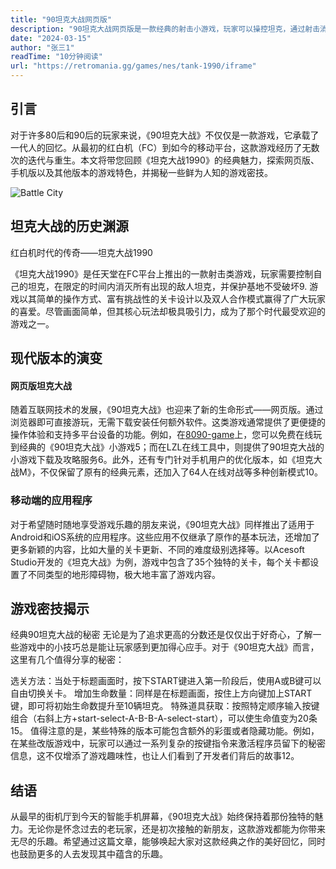 ```yaml
---
title: "90坦克大战网页版"
description: "90坦克大战网页版是一款经典的射击小游戏，玩家可以操控坦克，通过射击消灭敌方坦克，同时保护己方基地。游戏操作简单，支持单人或双人模式。"
date: "2024-03-15"
author: "张三1"
readTime: "10分钟阅读"
url: "https://retromania.gg/games/nes/tank-1990/iframe"
---
```


## 引言

对于许多80后和90后的玩家来说，《90坦克大战》不仅仅是一款游戏，它承载了一代人的回忆。从最初的红白机（FC）到如今的移动平台，这款游戏经历了无数次的迭代与重生。本文将带您回顾《坦克大战1990》的经典魅力，探索网页版、手机版以及其他版本的游戏特色，并揭秘一些鲜为人知的游戏密技。

![Battle City](/images/Battle-City.jpg)

## 坦克大战的历史渊源

红白机时代的传奇——坦克大战1990

《坦克大战1990》是任天堂在FC平台上推出的一款射击类游戏，玩家需要控制自己的坦克，在限定的时间内消灭所有出现的敌人坦克，并保护基地不受破坏9. 游戏以其简单的操作方式、富有挑战性的关卡设计以及双人合作模式赢得了广大玩家的喜爱。尽管画面简单，但其核心玩法却极具吸引力，成为了那个时代最受欢迎的游戏之一。

## 现代版本的演变

#### 网页版坦克大战

随着互联网技术的发展，《90坦克大战》也迎来了新的生命形式——网页版。通过浏览器即可直接游玩，无需下载安装任何额外软件。这类游戏通常提供了更便捷的操作体验和支持多平台设备的功能。例如，在[8090-game](https://8090-game.online)上，您可以免费在线玩到经典的《90坦克大战》小游戏5；而在LZL在线工具中，则提供了90坦克大战的小游戏下载及攻略服务6。此外，还有专门针对手机用户的优化版本，如《坦克大战M》，不仅保留了原有的经典元素，还加入了64人在线对战等多种创新模式10。

### 移动端的应用程序

对于希望随时随地享受游戏乐趣的朋友来说，《90坦克大战》同样推出了适用于Android和iOS系统的应用程序。这些应用不仅继承了原作的基本玩法，还增加了更多新颖的内容，比如大量的关卡更新、不同的难度级别选择等。以Acesoft Studio开发的《坦克大战》为例，游戏中包含了35个独特的关卡，每个关卡都设置了不同类型的地形障碍物，极大地丰富了游戏内容。

## 游戏密技揭示

经典90坦克大战的秘密
无论是为了追求更高的分数还是仅仅出于好奇心，了解一些游戏中的小技巧总是能让玩家感到更加得心应手。对于《90坦克大战》而言，这里有几个值得分享的秘密：

选关方法：当处于标题画面时，按下START键进入第一阶段后，使用A或B键可以自由切换关卡。
增加生命数量：同样是在标题画面，按住上方向键加上START键，即可将初始生命数提升至10辆坦克。
特殊道具获取：按照特定顺序输入按键组合（右斜上方+start-select-A-B-B-A-select-start），可以使生命值变为20条15。
值得注意的是，某些特殊的版本可能包含额外的彩蛋或者隐藏功能。例如，在某些改版游戏中，玩家可以通过一系列复杂的按键指令来激活程序员留下的秘密信息，这不仅增添了游戏趣味性，也让人们看到了开发者们背后的故事12。

## 结语

从最早的街机厅到今天的智能手机屏幕，《90坦克大战》始终保持着那份独特的魅力。无论你是怀念过去的老玩家，还是初次接触的新朋友，这款游戏都能为你带来无尽的乐趣。希望通过这篇文章，能够唤起大家对这款经典之作的美好回忆，同时也鼓励更多的人去发现其中蕴含的乐趣。